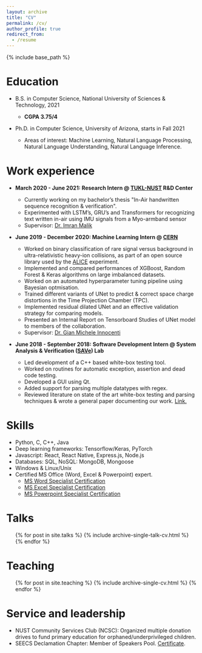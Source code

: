 ```yaml
---
layout: archive
title: "CV"
permalink: /cv/
author_profile: true
redirect_from:
  - /resume
---
```


{% include base_path %}

Education
======
* B.S. in Computer Science, National University of Sciences & Technology, 2021
  * __CGPA 3.75/4__
 
* Ph.D. in Computer Science, University of Arizona, starts in Fall 2021
  * Areas of interest: Machine Learning, Natural Language Processing, Natural Language Understanding, Natural Language Inference.

Work experience
======
* __March 2020 - June 2021: Research Intern @ [TUKL-NUST](https://tukl.seecs.nust.edu.pk/) R&D Center__ 
  * Currently working on my bachelor’s thesis "In-Air handwritten sequence recognition & verification".
  * Experimented with LSTM’s, GRU’s and Transformers for recognizing text written in-air using IMU signals from a Myo-armband sensor
  * Supervisor: [Dr. Imran Malik](https://scholar.google.com/citations?user=W0u4ORoAAAAJ&hl=en)

* __June 2019 - December 2020: Machine Learning Intern @ [CERN](https://home.cern/)__ 
  * Worked on binary classification of rare signal versus background in ultra-relativistic heavy-ion collisions, as part of an open source library used by the [ALICE](https://home.cern/science/experiments/alice) experiment.
  * Implemented and compared performances of XGBoost, Random Forest & Keras algorithms on large imbalanced datasets.
  * Worked on an automated hyperparameter tuning pipeline using Bayesian optmisation.
  * Trained different variants of UNet to predict & correct space charge distortions in the Time Projection Chamber (TPC).
  * Implemented residual dilated UNet and an effective validation strategy for comparing models.
  * Presented an Internal Report on Tensorboard Studies of UNet model to members of the collaboration.
  * Supervisor: [Dr. Gian Michele Innocenti](https://www.researchgate.net/scientific-contributions/Gian-Michele-Innocenti-54637500)
  
* __June 2018 - September 2018: Software Development Intern @ System Analysis & Verification ([SAVe](http://save.seecs.nust.edu.pk/)) Lab__
  * Led development of a C++ based white-box testing tool.
  * Worked on routines for automatic exception, assertion and dead code testing.
  * Developed a GUI using Qt.
  * Added support for parsing multiple datatypes with regex.
  * Reviewed literature on state of the art white-box testing and parsing techniques & wrote a general paper documenting our work. [Link.](https://www.dropbox.com/s/xiguib0grfk9dmn/ADE_testbot.pdf?dl=0)

Skills
======
* Python, C, C++, Java
* Deep learning frameworks: Tensorflow/Keras, PyTorch 
* Javascript: React, React Native, Express.js, Node.js
* Databases: SQL, NoSQL: MongoDB, Mongoose
* Windows & Linux/Unix
* Certified MS Office (Word, Excel & Powerpoint) expert.
  * [MS Word Specialist Certification](https://www.youracclaim.com/badges/3db4be19-cf8c-43ba-9434-1df612103b70/public_url)
  * [MS Excel Specialist Certification](https://www.youracclaim.com/badges/d803faa0-3b74-43fd-86db-2328d002442c/public_url)
  * [MS Powerpoint Specialist Certification](https://www.youracclaim.com/badges/7d485a7e-1f8b-4548-bed5-e9316b1ac067/public_url)

Talks
======
  <ul>{% for post in site.talks %}
    {% include archive-single-talk-cv.html %}
  {% endfor %}</ul>
  
Teaching
======
  <ul>{% for post in site.teaching %}
    {% include archive-single-cv.html %}
  {% endfor %}</ul>
  
Service and leadership
======
* NUST Community Services Club (NCSC): Organized multiple donation drives to fund primary education for orphaned/underprivileged children.
* SEECS Declamation Chapter: Member of Speakers Pool. [Certificate](../images/CertificateSDC.png). 
